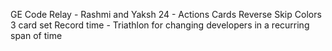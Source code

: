 GE Code Relay - Rashmi and Yaksh 24 
    -   Actions Cards Reverse Skip Colors 
        3 card set
        Record time
    -   Triathlon for changing developers in a recurring span of time